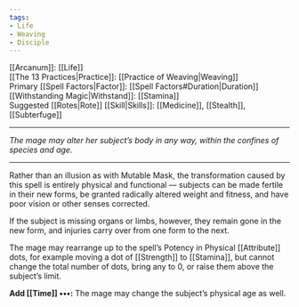 ```yaml
---
tags:
- Life
- Weaving
- Disciple
---
```


[[Arcanum]]: [[Life]]\
[[The 13 Practices|Practice]]: [[Practice of Weaving|Weaving]]\
Primary [[Spell Factors|Factor]]: [[Spell Factors#Duration|Duration]]\
[[Withstanding Magic|Withstand]]: [[Stamina]]\
Suggested [[Rotes|Rote]] [[Skill|Skills]]: [[Medicine]], [[Stealth]], [[Subterfuge]]

---

_The mage may alter her subject’s body in any way, within the confines of species and age._

---

Rather than an illusion as with Mutable Mask, the transformation caused by this spell is entirely physical and functional — subjects can be made fertile in their new forms, be granted radically altered weight and fitness, and have poor vision or other senses corrected.

If the subject is missing organs or limbs, however, they remain gone in the new form, and injuries carry over from one form to the next.

The mage may rearrange up to the spell’s Potency in Physical [[Attribute]] dots, for example moving a dot of [[Strength]] to [[Stamina]], but cannot change the total number of dots, bring any to 0, or raise them above the subject’s limit.

**Add [[Time]] •••:** The mage may change the subject’s physical age as well.